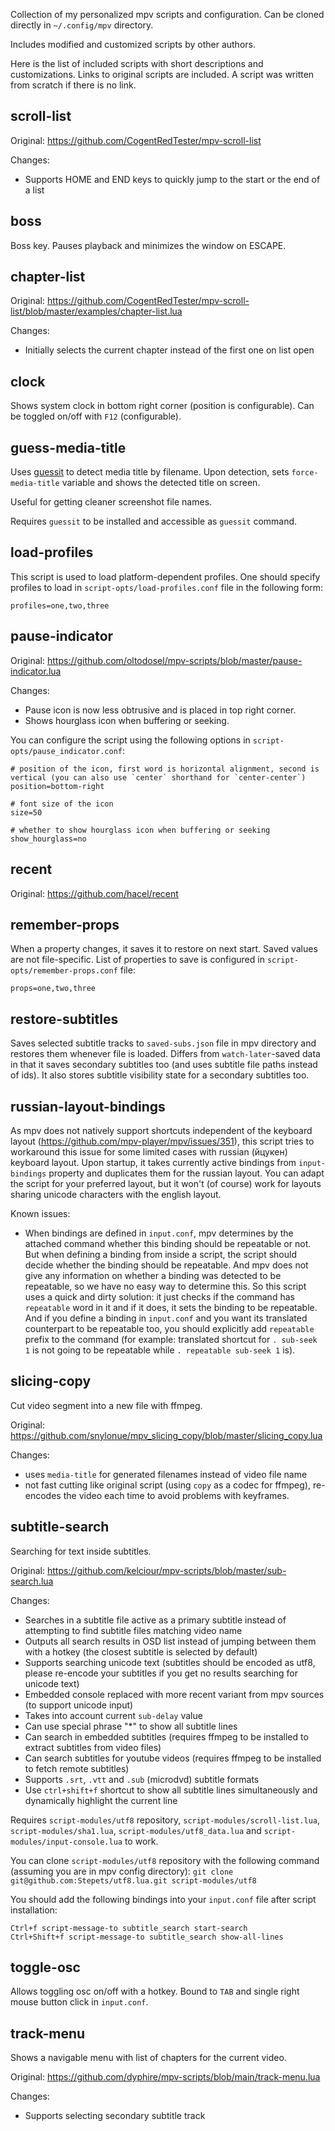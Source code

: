 Collection of my personalized mpv scripts and configuration.
Can be cloned directly in `~/.config/mpv` directory.

Includes modified and customized scripts by other authors.

Here is the list of included scripts with short descriptions and customizations.
Links to original scripts are included.
A script was written from scratch if there is no link.

## scroll-list

Original: https://github.com/CogentRedTester/mpv-scroll-list

Changes:
- Supports HOME and END keys to quickly jump to the start or the end of a list

## boss

Boss key.
Pauses playback and minimizes the window on ESCAPE.

## chapter-list

Original: https://github.com/CogentRedTester/mpv-scroll-list/blob/master/examples/chapter-list.lua

Changes:
- Initially selects the current chapter instead of the first one on list open

## clock

Shows system clock in bottom right corner (position is configurable).
Can be toggled on/off with `F12` (configurable).

## guess-media-title

Uses [guessit](https://github.com/guessit-io/guessit) to detect media title by filename.
Upon detection, sets `force-media-title` variable and shows the detected title on screen.

Useful for getting cleaner screenshot file names.

Requires `guessit` to be installed and accessible as `guessit` command.

## load-profiles

This script is used to load platform-dependent profiles.
One should specify profiles to load in `script-opts/load-profiles.conf` file in the following form:

```
profiles=one,two,three
```

## pause-indicator

Original: https://github.com/oltodosel/mpv-scripts/blob/master/pause-indicator.lua

Changes:
- Pause icon is now less obtrusive and is placed in top right corner.
- Shows hourglass icon when buffering or seeking.

You can configure the script using the following options in `script-opts/pause_indicator.conf`:

```
# position of the icon, first word is horizontal alignment, second is vertical (you can also use `center` shorthand for `center-center`)
position=bottom-right

# font size of the icon
size=50

# whether to show hourglass icon when buffering or seeking
show_hourglass=no
```

## recent

Original: https://github.com/hacel/recent

## remember-props

When a property changes, it saves it to restore on next start.
Saved values are not file-specific.
List of properties to save is configured in `script-opts/remember-props.conf` file:

```
props=one,two,three
```

## restore-subtitles

Saves selected subtitle tracks to `saved-subs.json` file in mpv directory and restores them whenever file is loaded.
Differs from `watch-later`-saved data in that it saves secondary subtitles too (and uses subtitle file paths instead of ids).
It also stores subtitle visibility state for a secondary subtitles too.

## russian-layout-bindings

As mpv does not natively support shortcuts independent of the keyboard layout (https://github.com/mpv-player/mpv/issues/351), this script tries to workaround this issue for some limited cases with russian (йцукен) keyboard layout.
Upon startup, it takes currently active bindings from `input-bindings` property and duplicates them for the russian layout.
You can adapt the script for your preferred layout, but it won't (of course) work for layouts sharing unicode characters with the english layout.

Known issues:
- When bindings are defined in `input.conf`, mpv determines by the attached command whether this binding should be repeatable or not.
  But when defining a binding from inside a script, the script should decide whether the binding should be repeatable.
  And mpv does not give any information on whether a binding was detected to be repeatable, so we have no easy way to determine this.
  So this script uses a quick and dirty solution: it just checks if the command has `repeatable` word in it and if it does, it sets the binding to be repeatable.
  And if you define a binding in `input.conf` and you want its translated counterpart to be repeatable too, you should explicitly add `repeatable` prefix to the command (for example: translated shortcut for `. sub-seek 1` is not going to be repeatable while `. repeatable sub-seek 1` is).

## slicing-copy

Cut video segment into a new file with ffmpeg.

Original: https://github.com/snylonue/mpv_slicing_copy/blob/master/slicing_copy.lua

Changes:
- uses `media-title` for generated filenames instead of video file name
- not fast cutting like original script (using `copy` as a codec for ffmpeg), re-encodes the video each time to avoid problems with keyframes.

## subtitle-search

Searching for text inside subtitles.

Original: https://github.com/kelciour/mpv-scripts/blob/master/sub-search.lua

Changes:
- Searches in a subtitle file active as a primary subtitle instead of attempting to find subtitle files matching video name
- Outputs all search results in OSD list instead of jumping between them with a hotkey (the closest subtitle is selected by default)
- Supports searching unicode text (subtitles should be encoded as utf8, please re-encode your subtitles if you get no results searching for unicode text)
- Embedded console replaced with more recent variant from mpv sources (to support unicode input)
- Takes into account current `sub-delay` value
- Can use special phrase "*" to show all subtitle lines
- Can search in embedded subtitles (requires ffmpeg to be installed to extract subtitles from video files)
- Can search subtitles for youtube videos (requires ffmpeg to be installed to fetch remote subtitles)
- Supports `.srt`, `.vtt` and `.sub` (microdvd) subtitle formats
- Use `ctrl+shift+f` shortcut to show all subtitle lines simultaneously and dynamically highlight the current line

Requires `script-modules/utf8` repository, `script-modules/scroll-list.lua`, `script-modules/sha1.lua`, `script-modules/utf8_data.lua` and `script-modules/input-console.lua` to work.

You can clone `script-modules/utf8` repository with the following command (assuming you are in mpv config directory): `git clone git@github.com:Stepets/utf8.lua.git script-modules/utf8`

You should add the following bindings into your `input.conf` file after script installation:

```
Ctrl+f script-message-to subtitle_search start-search
Ctrl+Shift+f script-message-to subtitle_search show-all-lines
```

## toggle-osc

Allows toggling osc on/off with a hotkey.
Bound to `TAB` and single right mouse button click in `input.conf`.

## track-menu

Shows a navigable menu with list of chapters for the current video.

Original: https://github.com/dyphire/mpv-scripts/blob/main/track-menu.lua

Changes:
- Supports selecting secondary subtitle track
